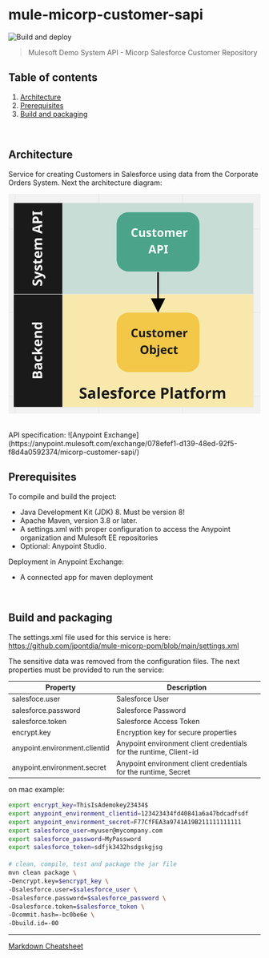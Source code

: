 # mule-micorp-customer-sapi
![Build and deploy](https://github.com/jpontdia/mule-micorp-customer-sapi/actions/workflows/dev.yml/badge.svg)

>Mulesoft Demo System API - Micorp Salesforce Customer Repository

## Table of contents
1. [Architecture](#architecture) 
2. [Prerequisites](#prerequisites)
3. [Build and packaging](#build-and-packaging)

<br>

## Architecture

Service for creating Customers in Salesforce using data from the Corporate Orders System. Next the architecture diagram:

![architecture](https://github.com/jpontdia/mule-micorp-customer-sapi/raw/main/docs/architecture.png)

<br>
API specification: ![Anypoint Exchange](https://anypoint.mulesoft.com/exchange/078efef1-d139-48ed-92f5-f8d4a0592374/micorp-customer-sapi/)

## Prerequisites
To compile and build the project:
* Java Development Kit (JDK) 8. Must be version 8!
* Apache Maven, version 3.8 or later.
* A settings.xml with proper configuration to access the Anypoint organization and Mulesoft EE repositories 
* Optional: Anypoint Studio.

Deployment in Anypoint Exchange:
* A connected app for maven deployment

<br>

## Build and packaging

The settings.xml file used for this service is here: https://github.com/jpontdia/mule-micorp-pom/blob/main/settings.xml

The sensitive data was removed from the configuration files. The next
properties must be provided to run the service:

| Property    | Description |
| ----------- | ----------- |
| salesfoce.user      | Salesforce User       |
| salesforce.password | Salesforce Password |
| salesforce.token    | Salesforce Access Token |
| encrypt.key         | Encryption key for secure properties       |
| anypoint.environment.clientid | Anypoint environment client credentials for the runtime, Client-id |
| anypoint.environment.secret   | Anypoint environment client credentials for the runtime, Secret |


on mac example:
```bash
export encrypt_key=ThisIsAdemokey23434$
export anypoint_environment_clientid=123423434fd40841a6a47bdcadfsdf
export anypoint_environment_secret=F77CfFEA3a9741A19B211111111111
export salesforce_user=myuser@mycompany.com
export salesforce_password=MyPassword
export salesforce_token=sdfjk3432hsdgskgjsg

# clean, compile, test and package the jar file
mvn clean package \
-Dencrypt.key=$encrypt_key \
-Dsalesforce.user=$salesforce_user \
-Dsalesforce.password=$salesforce_password \
-Dsalesforce.token=$salesforce_token \
-Dcommit.hash=-bc0be6e \
-Dbuild.id=-00
```

---
[Markdown Cheatsheet](https://github.com/adam-p/markdown-here/wiki/Markdown-Cheatsheet)